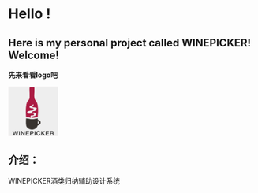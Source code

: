 # Hello ! 
##  Here is my personal project called **WINEPICKER**! Welcome!

__先来看看logo吧__<br/>

<img src="https://github.com/bjtuwanghui/mywinepicker/raw/master/images_introduction/logo.png?raw=true" width="20%" height="20%">

## 介绍：
   WINEPICKER酒类归纳辅助设计系统


